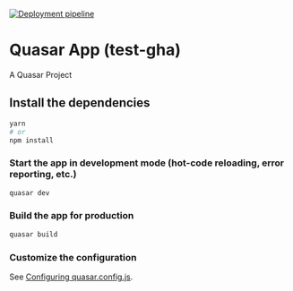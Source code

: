 [![Deployment pipeline](https://github.com/pacohdez/test-gha/actions/workflows/pipeline.yml/badge.svg)](https://github.com/pacohdez/test-gha/actions/workflows/pipeline.yml)

# Quasar App (test-gha)

A Quasar Project

## Install the dependencies
```bash
yarn
# or
npm install
```

### Start the app in development mode (hot-code reloading, error reporting, etc.)
```bash
quasar dev
```


### Build the app for production
```bash
quasar build
```

### Customize the configuration
See [Configuring quasar.config.js](https://v2.quasar.dev/quasar-cli-vite/quasar-config-js).
